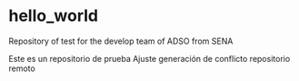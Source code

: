 # hello_world
Repository of test for the develop team of ADSO from SENA 

Este es un repositorio de prueba
Ajuste generación de conflicto repositorio remoto 



